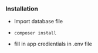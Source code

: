 ### Installation
 
- Import database file

- `composer install`

- fill in app credientials in .env file